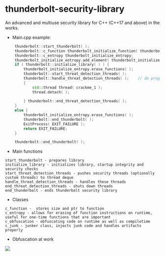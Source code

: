# thunderbolt-security-library
An advanced and multiuse security library for C++ (C++17 and above) in the works.

* Main.cpp example:
   ```cpp
  	thunderbolt::start_thunderbolt( );
	thunderbolt::c_function thunderbolt_initialize_function( thunderbolt::initialize_library, thunderbolt::initialize_library_stub );
	thunderbolt::c_entropy thunderbolt_initialize_entropy;
	thunderbolt_initialize_entropy.add_element( thunderbolt_initialize_function );
	if ( thunderbolt::initialize_library( ) ) {
		thunderbolt_initialize_entropy.erase_functions( );
		thunderbolt::start_threat_detection_threads( );
		thunderbolt::handle_threat_detection_threads( ); 	// do program stuff
		{
			std::thread thread( crackme_1 );
			thread.detach( );
		
		} thunderbolt::end_threat_detection_threads( );
	}
	else {
		thunderbolt_initialize_entropy.erase_functions( );
		thunderbolt::end_thunderbolt( );
		ExitProcess( EXIT_FAILURE );
		return EXIT_FAILURE;
	}

	thunderbolt::end_thunderbolt( );
   ```
   
 * Main functions
```
start_thunderbolt - prepares library
initialize_library - initializes library, startup integrity and security checks
start_threat_detection_threads - pushes security threads (optionally custom threads) to thread deque
handle_threat_detection_threads - handles these threads
end_threat_detection_threads - shuts down threads
end_thunderbolt - ends thunderbolt security library
```

 * Classes
```
c_function -  stores size and ptr to function
c_entropy - allows for erasing of function instructions on runtime, useful for one-time functions that are important
c_obfuscation - obfuscating code on runtime as well as compiletime
c_junk - junker class, injects junk code and handles artifacts properly
```
* Obfuscation at work
<img src="https://i.imgur.com/KaCalwb.gif">
